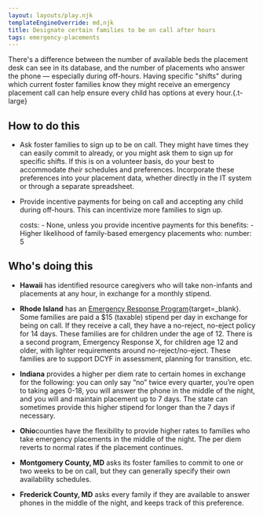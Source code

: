 ```yaml
---
layout: layouts/play.njk
templateEngineOverride: md,njk
title: Designate certain families to be on call after hours
tags: emergency-placements
---
```


There's a difference between the number of available beds the placement desk can see in its database, and the number of placements who answer the phone — especially during off-hours. Having specific "shifts" during which current foster families know they might receive an emergency placement call can help ensure every child has options at every hour.{.t-large}

## How to do this

* Ask foster families to sign up to be on call. They might have times they can easily commit to already, or you might ask them to sign up for specific shifts. If this is on a volunteer basis, do your best to accommodate _their_ schedules and preferences. Incorporate these preferences into your placement data, whether directly in the IT system or through a separate spreadsheet.

* Provide incentive payments for being on call and accepting any child during off-hours. This can incentivize more families to sign up.

    costs:
      - None, unless you provide incentive payments for this
    benefits:
      - Higher likelihood of family-based emergency placements
    who:
      number: 5

## Who's doing this

* **Hawaii** has identified resource caregivers who will take non-infants and placements at any hour, in exchange for a monthly stipend.

* **Rhode Island** has an [Emergency Response Program](/static/assets/RI-ERP.pdf){target=_blank}. Some families are paid a $15 (taxable) stipend per day in exchange for being on call. If they receive a call, they have a no-reject, no-eject policy for 14 days. These families are for children under the age of 12. There is a second program, Emergency Response X, for children age 12 and older, with lighter requirements around no-reject/no-eject. These families are to support DCYF in assessment, planning for transition, etc.

* **Indiana** provides a higher per diem rate to certain homes in exchange for the following: you can only say “no” twice every quarter, you’re open to taking ages 0-18, you will answer the phone in the middle of the night, and you will and maintain placement up to 7 days. The state can sometimes provide this higher stipend for longer than the 7 days if necessary.

* **Ohio**counties have the flexibility to provide higher rates to families who take emergency placements in the middle of the night. The per diem reverts to normal rates if the placement continues.

* **Montgomery County, MD** asks its foster families to commit to one or two weeks to be on call, but they can generally specify their own availability schedules.

* **Frederick County, MD** asks every family if they are available to answer phones in the middle of the night, and keeps track of this preference.